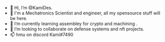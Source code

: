 - 👋 Hi, I’m @KamiDes.
- 👀 I'm a Mechatronics Scientist and engineer, all my opensource stuff will be here.
- 🌱 I’m currently learning assembley for crypto and machining .
- 💞️ I’m looking to collaborate on defense systems and nft projects.
- 📫 hmu on discord Kami#7490

